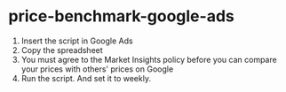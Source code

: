 # price-benchmark-google-ads

<ol>
  <li>Insert the script in Google Ads</li>
  <li>Copy the spreadsheet</li>
  <li>You must agree to the Market Insights policy before you can compare your prices with others' prices on Google</li>
  <li>Run the script. And set it to weekly.</li>
</ol>
